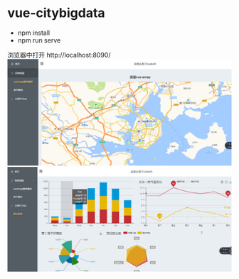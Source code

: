 # vue-citybigdata
- npm install
- npm run serve

浏览器中打开 http://localhost:8090/
![image](https://github.com/Huai-Dc/dxfFile/blob/master/image/cityScreenShot/1551682089(1).jpg)
![image](https://github.com/Huai-Dc/dxfFile/blob/master/image/cityScreenShot/20445231321.png)
